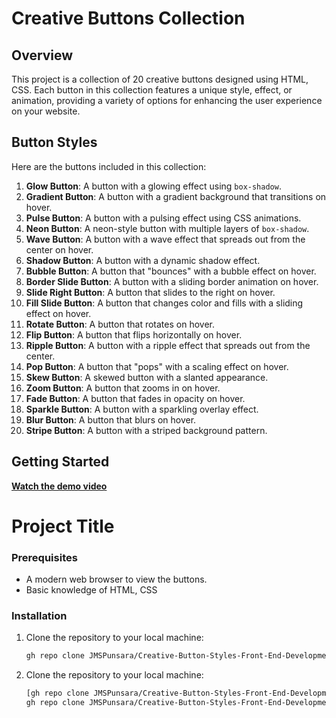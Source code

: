 # Creative Buttons Collection

## Overview
This project is a collection of 20 creative buttons designed using HTML, CSS. Each button in this collection features a unique style, effect, or animation, providing a variety of options for enhancing the user experience on your website.

## Button Styles
Here are the buttons included in this collection:

1. **Glow Button**: A button with a glowing effect using `box-shadow`.
2. **Gradient Button**: A button with a gradient background that transitions on hover.
3. **Pulse Button**: A button with a pulsing effect using CSS animations.
4. **Neon Button**: A neon-style button with multiple layers of `box-shadow`.
5. **Wave Button**: A button with a wave effect that spreads out from the center on hover.
6. **Shadow Button**: A button with a dynamic shadow effect.
7. **Bubble Button**: A button that "bounces" with a bubble effect on hover.
8. **Border Slide Button**: A button with a sliding border animation on hover.
9. **Slide Right Button**: A button that slides to the right on hover.
10. **Fill Slide Button**: A button that changes color and fills with a sliding effect on hover.
11. **Rotate Button**: A button that rotates on hover.
12. **Flip Button**: A button that flips horizontally on hover.
13. **Ripple Button**: A button with a ripple effect that spreads out from the center.
14. **Pop Button**: A button that "pops" with a scaling effect on hover.
15. **Skew Button**: A skewed button with a slanted appearance.
16. **Zoom Button**: A button that zooms in on hover.
17. **Fade Button**: A button that fades in opacity on hover.
18. **Sparkle Button**: A button with a sparkling overlay effect.
19. **Blur Button**: A button that blurs on hover.
20. **Stripe Button**: A button with a striped background pattern.

## Getting Started

**[Watch the demo video](https://youtu.be/cVt89Uhseng?si=t6lOScV_Mbxq_qv5)**
# Project Title

### Prerequisites
- A modern web browser to view the buttons.
- Basic knowledge of HTML, CSS

### Installation
1. Clone the repository to your local machine:
   ```bash
   gh repo clone JMSPunsara/Creative-Button-Styles-Front-End-Development
1. Clone the repository to your local machine:
   ```bash
   [gh repo clone JMSPunsara/Creative-Button-Styles-Front-End-Development](https://github.com/JMSPunsara/Creative-Button-Styles-Front-End-Development.git
   gh repo clone JMSPunsara/Creative-Button-Styles-Front-End-Development)

 
